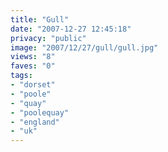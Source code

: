 ```yaml
---
title: "Gull"
date: "2007-12-27 12:45:18"
privacy: "public"
image: "2007/12/27/gull/gull.jpg"
views: "8"
faves: "0"
tags:
- "dorset"
- "poole"
- "quay"
- "poolequay"
- "england"
- "uk"
---
```


